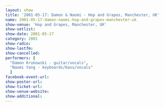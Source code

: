 ```yaml
---
layout: show
title: '2001-05-17: Damon & Naomi - Hop and Grapes, Manchester, UK'
name: 2001-05-17-damon-naomi-hop-and-grapes-manchester-uk
show-venue: 'Hop and Grapes, Manchester, UK'
show-setlist: 
show-date: 2001-05-17
category: 2001
show-radio: 
show-lastfm: 
show-cancelled: 
performers: [
  "Damon Krukowski - guitar/vocals",
  "Naomi Yang - keyboards/bass/vocals"
  ]
facebook-event-url: 
show-poster-url: 
show-ticket-url: 
show-venue-website: 
show-additional: 
---
```


